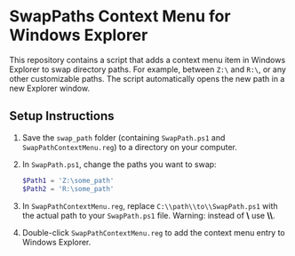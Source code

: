 # SwapPaths Context Menu for Windows Explorer

This repository contains a script that adds a context menu item in Windows Explorer to swap
directory paths. For example, between `Z:\` and `R:\`, or any other customizable paths.
The script automatically opens the new path in a new Explorer window.

## Setup Instructions

1. Save the `swap_path` folder (containing `SwapPath.ps1` and `SwapPathContextMenu.reg`) to a directory on your computer.

2. In `SwapPath.ps1`, change the paths you want to swap:
    ```powershell
    $Path1 = 'Z:\some_path'
    $Path2 = 'R:\some_path'
    ```

3. In `SwapPathContextMenu.reg`, replace `C:\\path\\to\\SwapPath.ps1` with the actual path to your `SwapPath.ps1` file. Warning: instead of **\\** use **\\\\**.

4. Double-click `SwapPathContextMenu.reg` to add the context menu entry to Windows Explorer.
